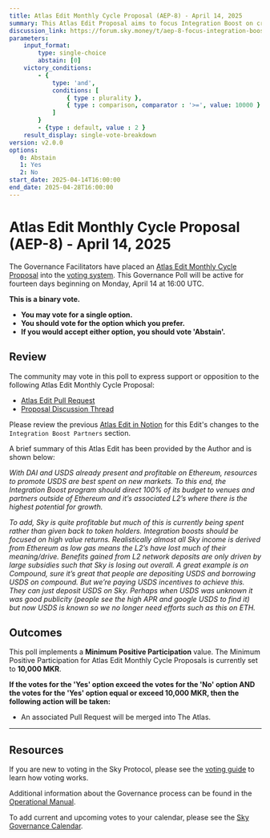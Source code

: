 ```yaml
---
title: Atlas Edit Monthly Cycle Proposal (AEP-8) - April 14, 2025
summary: This Atlas Edit Proposal aims to focus Integration Boost on crosschain adoption.
discussion_link: https://forum.sky.money/t/aep-8-focus-integration-boost-on-crosschain-adoption/26176
parameters:
    input_format:
        type: single-choice
        abstain: [0]
    victory_conditions:
        - {
            type: 'and',
            conditions: [
                { type : plurality },
                { type : comparison, comparator : '>=', value: 10000 }
            ]
        }
        - {type : default, value : 2 }
    result_display: single-vote-breakdown
version: v2.0.0
options:
   0: Abstain
   1: Yes
   2: No
start_date: 2025-04-14T16:00:00
end_date: 2025-04-28T16:00:00
---
```

# Atlas Edit Monthly Cycle Proposal (AEP-8) - April 14, 2025

The Governance Facilitators have placed an [Atlas Edit Monthly Cycle Proposal](https://sky-atlas.powerhouse.io/A.1.11.2_Atlas_Edit_Monthly_Cycle/430185a5-fa5d-4664-89cf-21c9e6cfc109%7C0db3326e) into the [voting system](https://vote.makerdao.com/polling). This Governance Poll will be active for fourteen days beginning on Monday, April 14 at 16:00 UTC.

**This is a binary vote.**

- **You may vote for a single option.**
- **You should vote for the option which you prefer.**
- **If you would accept either option, you should vote 'Abstain'.**

## Review

The community may vote in this poll to express support or opposition to the following Atlas Edit Monthly Cycle Proposal:

- [Atlas Edit Pull Request](https://github.com/makerdao/next-gen-atlas/pull/90)
- [Proposal Discussion Thread](https://forum.sky.money/t/aep-8-focus-integration-boost-on-crosschain-adoption/26176)

Please review the previous [Atlas Edit in Notion](https://www.notion.so/Public-Atlas-Edit-Weekly-Proposal-for-Agent-Launch-Week-of-2025-03-10-1aff2ff08d738081880fcdc15ceb12b0?pvs=21) for this Edit's changes to the `Integration Boost Partners` section.

A brief summary of this Atlas Edit has been provided by the Author and is shown below:

*With DAI and USDS already present and profitable on Ethereum, resources to promote USDS are best spent on new markets. To this end, the Integration Boost program should direct 100% of its budget to venues and partners outside of Ethereum and it’s associated L2’s where there is the highest potential for growth.*

*To add, Sky is quite profitable but much of this is currently being spent rather than given back to token holders. Integration boosts should be focused on high value returns. Realistically almost all Sky income is derived from Ethereum as low gas means the L2’s have lost much of their meaning/drive. Benefits gained from L2 network deposits are only driven by large subsidies such that Sky is losing out overall. A great example is on Compound, sure it’s great that people are depositing USDS and borrowing USDS on compound. But we’re paying USDS incentives to achieve this. They can just deposit USDS on Sky. Perhaps when USDS was unknown it was good publicity (people see the high APR and google USDS to find it) but now USDS is known so we no longer need efforts such as this on ETH.*

## Outcomes

This poll implements a **Minimum Positive Participation** value. The Minimum Positive Participation for Atlas Edit Monthly Cycle Proposals is currently set to **10,000 MKR**.

**If the votes for the 'Yes' option exceed the votes for the 'No' option AND the votes for the 'Yes' option equal or exceed 10,000 MKR, then the following action will be taken:**

- An associated Pull Request will be merged into The Atlas.

---

## Resources

If you are new to voting in the Sky Protocol, please see the [voting guide](https://manual.makerdao.com/governance/voting-in-makerdao/on-chain-governance) to learn how voting works.

Additional information about the Governance process can be found in the [Operational Manual](https://manual.makerdao.com).

To add current and upcoming votes to your calendar, please see the [Sky Governance Calendar](https://manual.makerdao.com/makerdao/calendars/governance-calendar).
